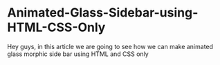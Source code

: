 # Animated-Glass-Sidebar-using-HTML-CSS-Only
Hey guys, in this article we are going to see how we can make animated glass morphic side bar using HTML and CSS only

